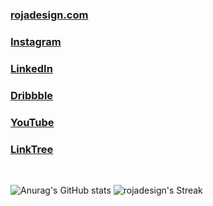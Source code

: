 ### [rojadesign.com](https://www.rojadesign.com)
### [Instagram](https://www.instagram.com/rojadesign)
### [LinkedIn](https://www.linkedin.com/in/rush-ali-24574b162/)
### [Dribbble](https://dribbble.com/rojadesign)
### [YouTube](https://www.youtube.com/rojadesign)
### [LinkTree](https://linktr.ee/rojadesign)

<br />

![Anurag's GitHub stats](https://github-readme-stats.vercel.app/api?username=rojadesign&show_icons=true&theme=tokyonight&include_all_commits=true&count_private=true)
![rojadesign's Streak](https://github-readme-streak-stats.herokuapp.com/?user=rojadesign&theme=tokyonight&hide_border=false)

